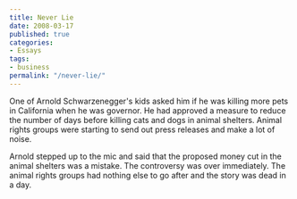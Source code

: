 ```yaml
---
title: Never Lie
date: 2008-03-17
published: true
categories:
- Essays
tags:
- business
permalink: "/never-lie/"
---
```

One of Arnold Schwarzenegger's kids asked him if he was killing more pets in California when he was governor. He had approved a measure to reduce the number of days before killing cats and dogs in animal shelters. Animal rights groups were starting to send out press releases and make a lot of noise.

Arnold stepped up to the mic and said that the proposed money cut in the animal shelters was a mistake. The controversy was over immediately. The animal rights groups had nothing else to go after and the story was dead in a day.